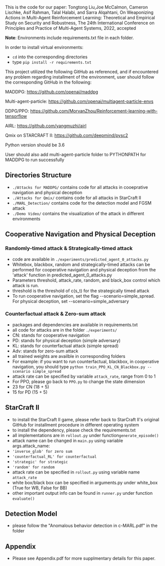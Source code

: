 This is the code for our paper: Tongtong Liu,Joe McCalmon, Cameron Lischke, Asif Rahman, Talal Halabi, and Sarra Alqahtani, On Weaponizing Actions in Multi-Agent Reinforcement Learning: Theoretical and Empirical Study on Security and Robustness, The 24th International Conference on Principles and Practice of Multi-Agent Systems, 2022, accepted


**Note**: Environments include requirements.txt file in each folder. 

In order to install virtual environments:

- `cd` into the corresponding directories 
- type `pip install -r requirements.txt`

This project utilized the following GitHub as referenced, and if encountered any problem regarding installment of the environment, user should follow the corresponding GitHub in the following: 

MADDPG: https://github.com/openai/maddpg

Multi-agent-particle: https://github.com/openai/multiagent-particle-envs

DDPG/PPO: https://github.com/MorvanZhou/Reinforcement-learning-with-tensorflow

AIRL: https://github.com/yangmuzhi/airl

Qmix on STARCRAFT II: https://github.com/deepmind/pysc2

Python version should be 3.6

User should also add multi-agent-particle folder to PYTHONPATH for MADDPG to run successfully

## Directories Structure
- `./Attacks for MADDPG/` contains code for all attacks in cooeprative navigation and physical deception
- `./Attacks for Qmix/` contains code for all attacks in StarCraft II
- `./MARL_Detection/` contains code for the detection model and FGSM attack
- `./Demo Video/` contains the visualization of the attack in different environments

## Cooperative Navigation and Physical Deception
### Randomly-timed attack & Strategically-timed attack
- code are available in `./experiments/predicted_agent_0_attacks.py`
- Whitebox, blackbox, random and strategically-timed attacks can be performed for cooperative navigation and physical deception from the 'attack' function in predicted_agent_0_attacks.py
- Parameters threshold, attack_rate, random, and black_box control which attack is run.
- threshold is the threshold of c(s_t) for the strategically timed attack
- To run cooperative navigation, set the flag --scenario=simple_spread. For physical deception, set --scenario=simple_adversary

### Counterfactual attack & Zero-sum attack
- packages and dependencies are available in requirements.txt
- all code for attacks are in the folder `./experiments/`
- CN: stands for cooperative navigation
- PD: stands for physical deception (simple adversary)
- KL: stands for counterfactual attack (simple spread)
- Adv: stands for zero-sum attack
- all trained weights are availble in corresponding folders
- For example: if you want to run counterfactual, blackbox, in cooperative navigation, you should type
`python train_PPO_KL_CN_Blackbox.py --scenario simple_spread`
- attack rate can be specified by variable `attack_rate`, range from 0 to 1
- For PPO, please go back to `PPO.py` to change the state dimension
- 23 for CN (18 + 5)
- 15 for PD (15 + 5)

## StarCraft II
- to install the StarCraft II game, please refer back to StarCraft II's original GitHub for installment procedure in different operating system
- to install the dependency, please check the requirements.txt
- all implementations are in `rollout.py` under function`generate_episode()`
- attack name can be changed in `main.py` using variable args.attack_name:
- `'inverse_glob' for zero sum`
- `'counterfactual_RL' for counterfactual`
- `'strategic' for strategic`
- `'random' for random`
- attack rate can be specified in `rollout.py` using variable name `attack_rate`
- white box/black box can be specified in arguments.py under white_box (True for WB, False for BB)
- other important output info can be found in `runner.py` under function `evaluate()`

## Detection Model
- please follow the "Anomalous behavior detection in c-MARL.pdf" in the folder 

## Appendix
- Please see Appendix.pdf for more supplmentary details for this paper.
